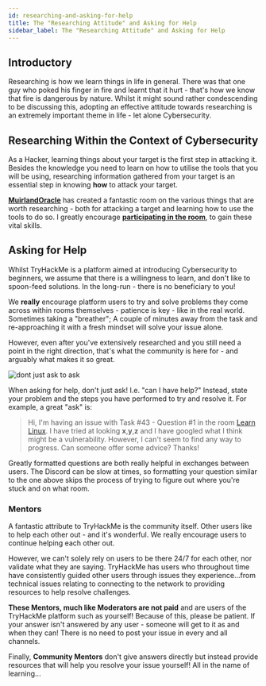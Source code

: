 ```yaml
---
id: researching-and-asking-for-help
title: The "Researching Attitude" and Asking for Help
sidebar_label: The "Researching Attitude" and Asking for Help
---
```


## Introductory
Researching is how we learn things in life in general. There was that one guy who poked his finger in fire and learnt that it hurt - that's how we know that fire is dangerous by nature. Whilst it might sound rather condescending to be discussing this, adopting an effective attitude towards researching is an extremely important theme in life - let alone Cybersecurity.


## Researching Within the Context of Cybersecurity
As a Hacker, learning things about your target is the first step in attacking it. Besides the knowledge you need to learn on how to utilise the tools that you will be using, researching information gathered from your target is an essential step in knowing **how** to attack your target.

**[MuirlandOracle](https://tryhackme.com/p/MuirlandOracle)** has created a fantastic room on the various things that are worth researching - both for attacking a target and learning how to use the tools to do so. I greatly encourage **[participating in the room](https://tryhackme.com/room/introtoresearch)**, to gain these vital skills.


## Asking for Help
Whilst TryHackMe is a platform aimed at introducing Cybersecurity to beginners, we assume that there is a willingness to learn, and don't like to spoon-feed solutions. In the long-run - there is no beneficiary to you!

We **really** encourage platform users to try and solve problems they come across within rooms themselves - patience is key - like in the real world. Sometimes taking a "breather"; A couple of minutes away from the task and re-approaching it with a fresh mindset will solve your issue alone.

However, even after you've extensively researched and you still need a point in the right direction, that's what the community is here for - and arguably what makes it so great.

![dont just ask to ask](https://i.imgur.com/WBmLS1c.png)

When asking for help, don't just ask! I.e. "can I have help?" Instead, state your problem and the steps you have performed to try and resolve it. For example, a great "ask" is:

> Hi, I'm having an issue with Task #43 - Question #1 in the room [Learn Linux](https://tryhackme.com/room/zthlinux). I have tried at looking **x**,**y**,**z** and I have googled what I think might be a vulnerability. However, I can't seem to find any way to progress. Can someone offer some advice? Thanks!

Greatly formatted questions are both really helpful in exchanges between users. The Discord can be slow at times, so formatting your question similar to the one above skips the process of trying to figure out where you're stuck and on what room.

### Mentors
A fantastic attribute to TryHackMe is the community itself. Other users like to help each other out - and it's wonderful. We really encourage users to continue helping each other out.

However, we can't solely rely on users to be there 24/7 for each other, nor validate what they are saying. TryHackMe has users who throughout time have consistently guided other users through issues they experience...from technical issues relating to connecting to the network to providing resources to help resolve challenges.

**These Mentors, much like Moderators are not paid** and are users of the TryHackMe platform such as yourself! Because of this, please be patient. If your answer isn't answered by any user - someone will get to it as and when they can! There is no need to post your issue in every and all channels.

Finally, **Community Mentors** don't give answers directly but instead provide resources that will help you resolve your issue yourself! All in the name of learning...
